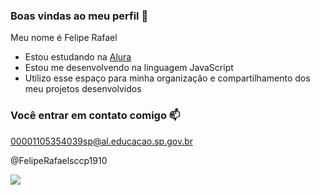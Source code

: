 ### Boas vindas ao meu perfil 💙

Meu nome é Felipe Rafael

- Estou estudando na [Alura](https://www.alura.com.br)
- Estou me desenvolvendo na linguagem JavaScript
- Utilizo esse espaço para minha organização e compartilhamento dos meu projetos desenvolvidos

### Você entrar em contato comigo 📫

00001105354039sp@al.educacao.sp.gov.br

@FelipeRafaelsccp1910

![](https://media1.tenor.com/m/BJ_GY4foUjIAAAAd/messi.gif)
